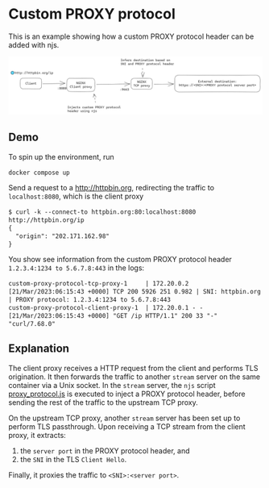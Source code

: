 # Custom PROXY protocol

This is an example showing how a custom PROXY protocol header can be added with njs.

![Topology](../img/custom-proxy-protocol.png)

## Demo

To spin up the environment, run
```
docker compose up
```

Send a request to a http://httpbin.org, redirecting the traffic to `localhost:8080`, which is the client proxy
```
$ curl -k --connect-to httpbin.org:80:localhost:8080 http://httpbin.org/ip
{
  "origin": "202.171.162.98"
}
```

You show see information from the custom PROXY protocol header `1.2.3.4:1234 to 5.6.7.8:443` in the logs:
```
custom-proxy-protocol-tcp-proxy-1     | 172.20.0.2 [21/Mar/2023:06:15:43 +0000] TCP 200 5926 251 0.982 | SNI: httpbin.org | PROXY protocol: 1.2.3.4:1234 to 5.6.7.8:443
custom-proxy-protocol-client-proxy-1  | 172.20.0.1 - - [21/Mar/2023:06:15:43 +0000] "GET /ip HTTP/1.1" 200 33 "-" "curl/7.68.0"
```

## Explanation

The client proxy receives a HTTP request from the client and performs TLS origination. It then forwards the traffic to another `stream` server on the same container via a Unix socket. In the `stream` server, the `njs` script [proxy_protocol.js](./proxy_protocol.js) is executed to inject a PROXY protocol header, before sending the rest of the traffic to the upstream TCP proxy.

On the upstream TCP proxy, another `stream` server has been set up to perform TLS passthrough. Upon receiving a TCP stream from the client proxy, it extracts:
1. the `server port` in the PROXY protocol header, and
1. the `SNI` in the TLS `Client Hello`.

Finally, it proxies the traffic to `<SNI>:<server port>`.


